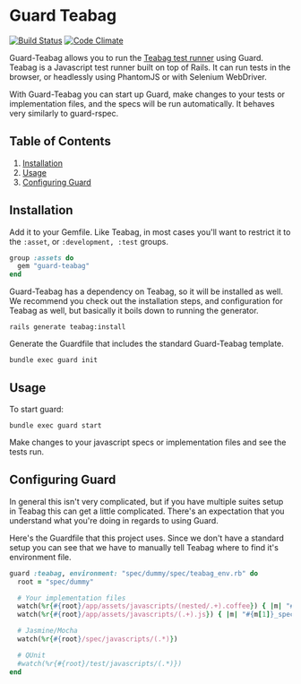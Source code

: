 Guard Teabag
============
[![Build Status](https://travis-ci.org/modeset/guard-teabag.png)](https://travis-ci.org/modeset/guard-teabag)
[![Code Climate](https://codeclimate.com/badge.png)](https://codeclimate.com/github/modeset/guard-teabag)

Guard-Teabag allows you to run the [Teabag test runner](https://github.com/modeset/teabag) using Guard. Teabag is a Javascript test runner built on top of Rails. It can run tests in the browser, or headlessly using PhantomJS or with Selenium WebDriver.

With Guard-Teabag you can start up Guard, make changes to your tests or implementation files, and the specs will be run automatically. It behaves very similarly to guard-rspec.

## Table of Contents

1. [Installation](#installation)
2. [Usage](#usage)
3. [Configuring Guard](#configuring-guard)


## Installation

Add it to your Gemfile. Like Teabag, in most cases you'll want to restrict it to the `:asset`, or `:development, :test` groups.

```ruby
group :assets do
  gem "guard-teabag"
end
```

Guard-Teabag has a dependency on Teabag, so it will be installed as well. We recommend you check out the installation
steps, and configuration for Teabag as well, but basically it boils down to running the generator.

```
rails generate teabag:install
```

Generate the Guardfile that includes the standard Guard-Teabag template.

```
bundle exec guard init
```


## Usage

To start guard:

```
bundle exec guard start
```

Make changes to your javascript specs or implementation files and see the tests run.


## Configuring Guard

In general this isn't very complicated, but if you have multiple suites setup in Teabag this can get a little complicated. There's an expectation that you understand what you're doing in regards to using Guard.

Here's the Guardfile that this project uses. Since we don't have a standard setup you can see that we have to manually tell Teabag where to find it's environment file.

```ruby
guard :teabag, environment: "spec/dummy/spec/teabag_env.rb" do
  root = "spec/dummy"

  # Your implementation files
  watch(%r{#{root}/app/assets/javascripts/(nested/.+).coffee}) { |m| "#{m[1]}_tspec" }
  watch(%r{#{root}/app/assets/javascripts/(.+).js}) { |m| "#{m[1]}_spec" }

  # Jasmine/Mocha
  watch(%r{#{root}/spec/javascripts/(.*)})

  # QUnit
  #watch(%r{#{root}/test/javascripts/(.*)})
end
```
